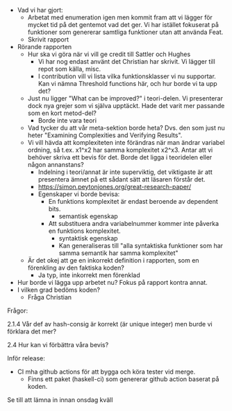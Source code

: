 
- Vad vi har gjort:
	- Arbetat med enumeration igen men kommit fram att vi lägger för mycket tid på det gentemot vad det ger. Vi har istället fokuserat på funktioner som genererar samtliga funktioner utan att använda Feat.
	- Skrivit rapport
- Rörande rapporten
	- Hur ska vi göra när vi vill ge credit till Sattler och Hughes
		- Vi har nog endast använt det Christian har skrivit. Vi lägger till repot som källa, misc.
		- I contribution vill vi lista vilka funktionsklasser vi nu supportar. Kan vi nämna Threshold functions här, och hur borde vi ta upp det?
	- Just nu ligger "What can be improved?" i teori-delen. Vi presenterar dock nya grejer som vi själva upptäckt. Hade det varit mer passande som en kort metod-del?
		- Borde inte vara teori
	- Vad tycker du att vår meta-sektion borde heta? Dvs. den som just nu heter "Examining Complexities and Verifying Results".
	- Vi vill hävda att komplexiteten inte förändras när man ändrar variabel ordning, så t.ex. x1^x2 har samma komplexitet x2^x3. Antar att vi behöver skriva ett bevis för det. Borde det ligga i teoridelen eller någon annanstans?
		- Indelning i teori/annat är inte superviktig, det viktigaste är att presentera ämnet på ett sådant sätt att läsaren förstår det.
		- https://simon.peytonjones.org/great-research-paper/
		- Egenskaper vi borde bevisa:
			- En funktions komplexitet är endast beroende av dependent bits.
				- semantisk egenskap
			- Att substituera andra variabelnummer kommer inte påverka en funktions komplexitet.
				- syntaktisk egenskap
				- Kan generaliseras till "alla syntaktiska funktioner som har samma semantik har samma komplexitet"
	- Är det okej att ge en inkorrekt definition i rapporten, som en förenkling av den faktiska koden?
		- Ja typ, inte inkorrekt men förenklad
- Hur borde vi lägga upp arbetet nu? Fokus på rapport kontra annat.
- I vilken grad bedöms koden?
	- Fråga Christian



Frågor: 

2.1.4 Vår def av hash-consig är korrekt (är unique integer) men burde vi förklara det mer?

2.4 Hur kan vi förbättra våra bevis?





Inför release:
- CI mha github actions för att bygga och köra tester vid merge.
	- Finns ett paket (haskell-ci) som genererar github action baserat på koden.

Se till att lämna in innan onsdag kväll
